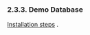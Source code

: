 <div id="installdemopersonaledition" class="section">

<div class="titlepage">

<div>

<div>

### 2.3.3. Demo Database

</div>

</div>

</div>

<a href="dbadmin.html#demodbinstallsteps" class="link"
title="Demo Database Installation">Installation steps</a> .

</div>
